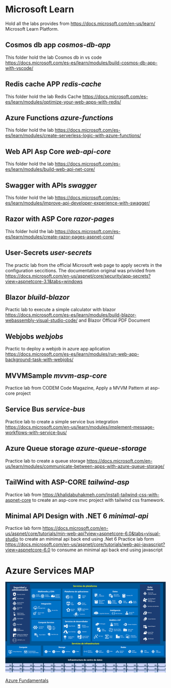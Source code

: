 # Microsoft Learn

Hold all the labs provides from https://docs.microsoft.com/en-us/learn/ Microsoft Learn Platform.

## Cosmos db app **_cosmos-db-app_**

This folder hold the lab Cosmos db in vs code https://docs.microsoft.com/es-es/learn/modules/build-cosmos-db-app-with-vscode/

## Redis cache APP **_redis-cache_**

This folder hold the lab Redis Cache https://docs.microsoft.com/es-es/learn/modules/optimize-your-web-apps-with-redis/

## Azure Functions **_azure-functions_**

This folder hold the lab https://docs.microsoft.com/es-es/learn/modules/create-serverless-logic-with-azure-functions/

## Web API Asp Core **_web-api-core_**

This folder hold the lab https://docs.microsoft.com/es-es/learn/modules/build-web-api-net-core/

## Swagger with APIs **_swagger_**

This folder hold the lab https://docs.microsoft.com/es-es/learn/modules/improve-api-developer-experience-with-swagger/

## Razor with ASP Core **_razor-pages_**

This folder hold the lab https://docs.microsoft.com/es-es/learn/modules/create-razor-pages-aspnet-core/

## User-Secrets **_user-secrets_**

The practic lab from the official Microsoft web page to apply secrets in the configuration seccitions.
The documentation original was privided from https://docs.microsoft.com/en-us/aspnet/core/security/app-secrets?view=aspnetcore-3.1&tabs=windows

## Blazor **_bluild-blazor_**

Practic lab to execute a simple calculator with blazor https://docs.microsoft.com/es-es/learn/modules/build-blazor-webassembly-visual-studio-code/ and Blazor Official PDF Document

## Webjobs **_webjobs_**

Practic to deploy a webjob in azure app aplication https://docs.microsoft.com/es-es/learn/modules/run-web-app-background-task-with-webjobs/

## MVVMSample **_mvvm-asp-core_**

Practice lab from CODEM Code Magazine, Apply a MVVM Pattern at asp-core project

## Service Bus **_service-bus_**

Practice lab to create a simple service bus integration https://docs.microsoft.com/en-us/learn/modules/implement-message-workflows-with-service-bus/

## Azure Queue storage **_azure-queue-storage_**

Practice lab to create a queue storage https://docs.microsoft.com/en-us/learn/modules/communicate-between-apps-with-azure-queue-storage/

## TailWind with ASP-CORE **_tailwind-asp_**

Practice lab from https://khalidabuhakmeh.com/install-tailwind-css-with-aspnet-core to create an asp-core mvc project with tailwind css framework.

## Minimal API Design with .NET 6 **_minimal-api_**

Practice lab form https://docs.microsoft.com/en-us/aspnet/core/tutorials/min-web-api?view=aspnetcore-6.0&tabs=visual-studio to create an minimal api back end using .Net 6
Practice lab form https://docs.microsoft.com/en-us/aspnet/core/tutorials/web-api-javascript?view=aspnetcore-6.0 to consume an minimal api back end using javascript

# Azure Services MAP

![Azure Map](services.png)

[Azure Fundamentals](https://docs.microsoft.com/es-es/learn/paths/azure-fundamentals/)
